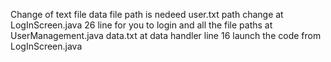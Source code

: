 Change of text file data file path is nedeed
user.txt path change at LogInScreen.java 26 line for you to login and all the file paths at UserManagement.java
data.txt at data handler line 16
launch the code from LogInScreen.java
